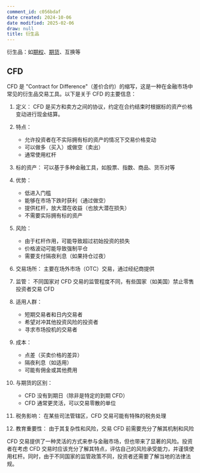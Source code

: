 ```yaml
---
comment_id: c056bdaf
date created: 2024-10-06
date modified: 2025-02-06
draw: null
title: 衍生品
---
```

衍生品：如[期权](期权.md)、[期货](期货.md)、互换等

## CFD

CFD 是 "Contract for Difference"（差价合约）的缩写，这是一种在金融市场中常见的衍生品交易工具。以下是关于 CFD 的主要信息：

1. 定义：
   CFD 是买方和卖方之间的协议，约定在合约结束时根据标的资产价格变动进行现金结算。

2. 特点：
   - 允许投资者在不实际拥有标的资产的情况下交易价格变动
   - 可以做多（买入）或做空（卖出）
   - 通常使用杠杆

3. 标的资产：
   可以基于多种金融工具，如股票、指数、商品、货币对等

4. 优势：
   - 低进入门槛
   - 能够在市场下跌时获利（通过做空）
   - 提供杠杆，放大潜在收益（也放大潜在损失）
   - 不需要实际拥有标的资产

5. 风险：
   - 由于杠杆作用，可能导致超过初始投资的损失
   - 价格波动可能导致强制平仓
   - 需要支付隔夜利息（如果持仓过夜）

6. 交易场所：
   主要在场外市场（OTC）交易，通过经纪商提供

7. 监管：
   不同国家对 CFD 交易的监管程度不同，有些国家（如美国）禁止零售投资者交易 CFD

8. 适用人群：
   - 短期交易者和日内交易者
   - 希望对冲其他投资风险的投资者
   - 寻求市场投机的交易者

9. 成本：
   - 点差（买卖价格的差异）
   - 隔夜利息（如适用）
   - 可能有佣金或其他费用

10. 与期货的区别：
    - CFD 没有到期日（除非是特定的到期 CFD）
    - CFD 通常更灵活，可以交易零散的单位

11. 税务影响：
    在某些司法管辖区，CFD 交易可能有特殊的税务处理

12. 教育重要性：
    由于其复杂性和风险，交易 CFD 前需要充分了解其机制和风险

CFD 交易提供了一种灵活的方式来参与金融市场，但也带来了显著的风险。投资者在考虑 CFD 交易时应该充分了解其特点，评估自己的风险承受能力，并谨慎使用杠杆。同时，由于不同国家的监管政策不同，投资者还需要了解当地的法律法规。
